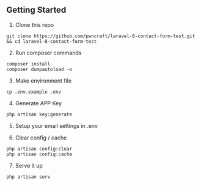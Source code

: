## Getting Started

1. Clone this repo
```
git clone https://github.com/pwncraft/laravel-8-contact-form-test.git && cd laravel-8-contact-form-test
```

2. Run composer commands
```
composer install
composer dumpautoload -o
```

3. Make environment file
```
cp .env.example .env
```

4. Generate APP Key
```
php artisan key:generate
```

5. Setup your email settings in .env

6. Clear config / cache
``` 
php artisan config:clear
php artisan config:cache
```

7. Serve it up
```
php artisan serv
```
